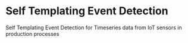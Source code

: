 # Self Templating Event Detection

Self Templating Event Detection for Timeseries data from IoT sensors in production processes
